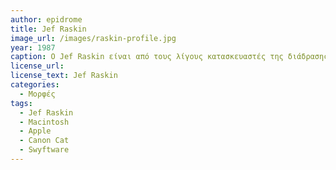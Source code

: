 ```yaml
---
author: epidrome
title: Jef Raskin 
image_url: /images/raskin-profile.jpg
year: 1987 
caption: Ο Jef Raskin είναι από τους λίγους κατασκευαστές της διάδρασης που συνδύασε μια ανθρωποκεντρική φιλοσοφία με την πρακτική εφαρμογή σε ένα προϊόν επεξεργασίας κειμένου. Το αποτέλεσμα αυτής της προσπάθειας αποτελεί παράδειγμα προς μίμηση και ταυτόχρονα μας θυμίζει ότι τα περισσότερα πετυχημένα εμπορικά προϊόντα δεν εξυπηρετούν την αντικειμενική ευχρηστία, αλλά μόνο μια βολική συνήθεια των χρηστών και τα συμφέροντα των κατασκευαστών. 
license_url:
license_text: Jef Raskin
categories:
  - Μορφές 
tags:
  - Jef Raskin 
  - Macintosh 
  - Apple 
  - Canon Cat 
  - Swyftware
---
```

